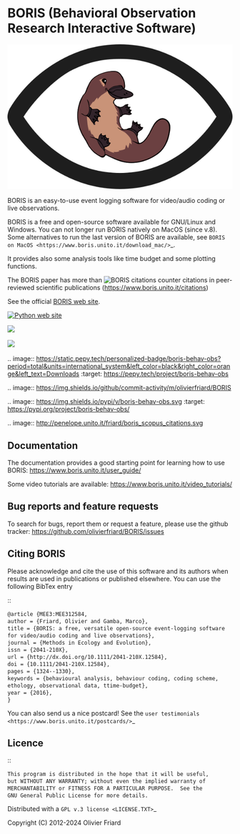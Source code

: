 BORIS (Behavioral Observation Research Interactive Software)
===============================================================


![BORIS logo](https://github.com/olivierfriard/BORIS/blob/master/boris/icons/logo_boris.png?raw=true)

BORIS is an easy-to-use event logging software for video/audio coding or live observations.

BORIS is a free and open-source software available for GNU/Linux and Windows.
You can not longer run BORIS natively on MacOS (since v.8). Some alternatives to run the last version of BORIS are available, see `BORIS on MacOS <https://www.boris.unito.it/download_mac/>`_.

It provides also some analysis tools like time budget and some plotting functions.

The BORIS paper has more than ![BORIS citations counter](http://penelope.unito.it/friard/boris_scopus_citations.png) citations in peer-reviewed scientific publications (https://www.boris.unito.it/citations)




See the official [BORIS web site](https://www.boris.unito.it).

[![Python web site](https://img.shields.io/badge/Made%20with-Python-1f425f.svg)](https://www.python.org)

![](https://img.shields.io/pypi/pyversions/boris-behav-obs)

![](https://img.shields.io/pypi/l/boris-behav-obs)



.. image:: https://static.pepy.tech/personalized-badge/boris-behav-obs?period=total&units=international_system&left_color=black&right_color=orange&left_text=Downloads
 :target: https://pepy.tech/project/boris-behav-obs

.. image:: https://img.shields.io/github/commit-activity/m/olivierfriard/BORIS

.. image:: https://img.shields.io/pypi/v/boris-behav-obs.svg
 :target: https://pypi.org/project/boris-behav-obs/

.. image:: http://penelope.unito.it/friard/boris_scopus_citations.svg



Documentation
-----------------------------------------------------------------------


The documentation provides a good starting point for learning how to use BORIS: https://www.boris.unito.it/user_guide/

Some video tutorials are available: https://www.boris.unito.it/video_tutorials/





Bug reports and feature requests
-----------------------------------------------------------------------

To search for bugs, report them or request a feature, please use the github tracker:
https://github.com/olivierfriard/BORIS/issues





Citing BORIS
-----------------------------------------------------------------------

Please acknowledge and cite the use of this software and its authors when
results are used in publications or published elsewhere. You can use the
following BibTex entry

::

    @article {MEE3:MEE312584,
    author = {Friard, Olivier and Gamba, Marco},
    title = {BORIS: a free, versatile open-source event-logging software for video/audio coding and live observations},
    journal = {Methods in Ecology and Evolution},
    issn = {2041-210X},
    url = {http://dx.doi.org/10.1111/2041-210X.12584},
    doi = {10.1111/2041-210X.12584},
    pages = {1324--1330},
    keywords = {behavioural analysis, behaviour coding, coding scheme, ethology, observational data, ttime-budget},
    year = {2016},
    }


You can also send us a nice postcard! See the `user testimonials <https://www.boris.unito.it/postcards/>`_








Licence
-----------------------------------------------------------------------


::

    This program is distributed in the hope that it will be useful,
    but WITHOUT ANY WARRANTY; without even the implied warranty of
    MERCHANTABILITY or FITNESS FOR A PARTICULAR PURPOSE.  See the
    GNU General Public License for more details.


Distributed with a `GPL v.3 license <LICENSE.TXT>`_

Copyright (C) 2012-2024 Olivier Friard




